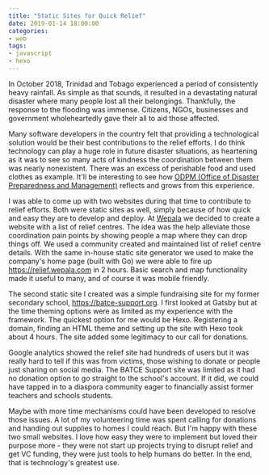 ```yaml
---
title: "Static Sites for Quick Relief"
date: 2019-01-14 18:00:00
categories:
- web
tags:
- javascript
- hexo
---
```


In October 2018, Trinidad and Tobago experienced a period of consistently heavy rainfall. As simple as that sounds, it resulted in a devastating natural disaster where many people lost all their belongings. Thankfully, the response to the flooding was immense. Citizens, NGOs, businesses and government wholeheartedly gave their all to aid those affected.

Many software developers in the country felt that providing a technological solution would be their best contributions to the relief efforts. I do think technology can play a huge role in future disaster situations, as heartening as it was to see so many acts of kindness the coordination between them was nearly nonexistent. There was an excess of perishable food and used clothes as example. It'll be interesting to see how [ODPM (Office of Disaster Preparedness and Management)](https://www.odpm.gov.tt) reflects and grows from this experience.

I was able to come up with two websites during that time to contribute to relief efforts. Both were static sites as well, simply because of how quick and easy they are to develop and deploy. At [Wepala](https://wepala.com) we decided to create a website with a list of relief centres. The idea was the help alleviate those coordination pain points by showing people a map where they can drop things off. We used a community created and maintained list of relief centre details. With the same in-house static site generator we used to make the company's home page (built with Go) we were able to fire up https://relief.wepala.com in 2 hours. Basic search and map functionality made it useful to many, and of course it was mobile friendly.

The second static site I created was a simple fundraising site for my former secondary school, https://batce-support.org. I first looked at Gatsby but at the time theming options were as limited as my experience with the framework. The quickest option for me would be Hexo. Registering a domain, finding an HTML theme and setting up the site with Hexo took about 4 hours. The site added some legitimacy to our call for donations.

Google analytics showed the relief site had hundreds of users but it was really hard to tell if this was from victims, those wishing to donate or people just sharing on social media. The BATCE Support site was limited as it had no donation option to go straight to the school's account. If it did, we could have tapped in to a diaspora community eager to financially assist former teachers and schools students.

Maybe with more time mechanisms could have been developed to resolve those issues. A lot of my volunteering time was spent calling for donations and handing out supplies to homes I could reach. But I'm happy with these two small websites. I love how easy they were to implement but loved their purpose more \- they were not start up projects trying to disrupt relief and get VC funding, they were just tools to help humans do better. In the end, that is technology's greatest use.
